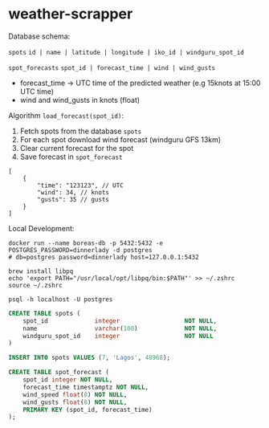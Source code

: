 # weather-scrapper

Database schema:

`spots`
`id | name | latitude | longitude | iko_id | windguru_spot_id`

`spot_forecasts`
`spot_id | forecast_time | wind | wind_gusts`
- forecast_time -> UTC time of the predicted weather (e.g 15knots at 15:00 UTC time)
- wind and wind_gusts in knots (float)

Algorithm `load_forecast(spot_id)`:

1. Fetch spots from the database `spots`
2. For each spot download wind forecast (windguru GFS 13km)
3. Clear current forecast for the spot
3. Save forecast in `spot_forecast`


```
[
    {
        "time": "123123", // UTC 
        "wind": 34, // knots
        "gusts": 35 // gusts
    }
]
```

Local Development:
```
docker run --name boreas-db -p 5432:5432 -e POSTGRES_PASSWORD=dinnerlady -d postgres
# db=postgres password=dinnerlady host=127.0.0.1:5432

brew install libpq
echo 'export PATH="/usr/local/opt/libpq/bin:$PATH"' >> ~/.zshrc
source ~/.zshrc

psql -h localhost -U postgres
```

```sql
CREATE TABLE spots (
    spot_id             integer                  NOT NULL,
    name                varchar(100)             NOT NULL,
    windguru_spot_id    integer                  NOT NULL
)

INSERT INTO spots VALUES (7, 'Lagos', 48968);

CREATE TABLE spot_forecast (
    spot_id integer NOT NULL,
    forecast_time timestamptz NOT NULL,
    wind_speed float(8) NOT NULL,
    wind_gusts float(8) NOT NULL,
    PRIMARY KEY (spot_id, forecast_time)
);
```